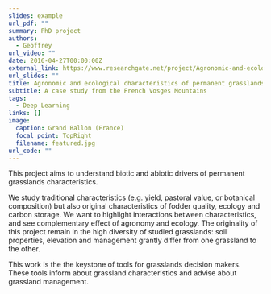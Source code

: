 ```yaml
---
slides: example
url_pdf: ""
summary: PhD project
authors:
  - Geoffrey
url_video: ""
date: 2016-04-27T00:00:00Z
external_link: https://www.researchgate.net/project/Agronomic-and-ecological-characteristics-of-permanent-grasslands-A-case-study-from-the-French-Vosges-Mountains
url_slides: ""
title: Agronomic and ecological characteristics of permanent grasslands
subtitle: A case study from the French Vosges Mountains
tags:
  - Deep Learning
links: []
image:
  caption: Grand Ballon (France)
  focal_point: TopRight
  filename: featured.jpg
url_code: ""
---
```

<!--StartFragment-->

This project aims to understand biotic and abiotic drivers of permanent grasslands characteristics.

We study traditional characteristics (e.g. yield, pastoral value, or botanical composition) but also original characteristics of fodder quality, ecology and carbon storage. We want to highlight interactions between characteristics, and see complementary effect of agronomy and ecology. The originality of this project remain in the high diversity of studied grasslands: soil properties, elevation and management grantly differ from one grassland to the other.  

This work is the the keystone of tools for grasslands decision makers. These tools inform about grassland characteristics and advise about grassland management.

<!--EndFragment-->